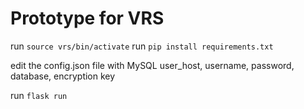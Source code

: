 # Prototype for VRS
run `source vrs/bin/activate`
run `pip install requirements.txt`

edit the config.json file with MySQL user_host, username, password, database, encryption key

run `flask run`
